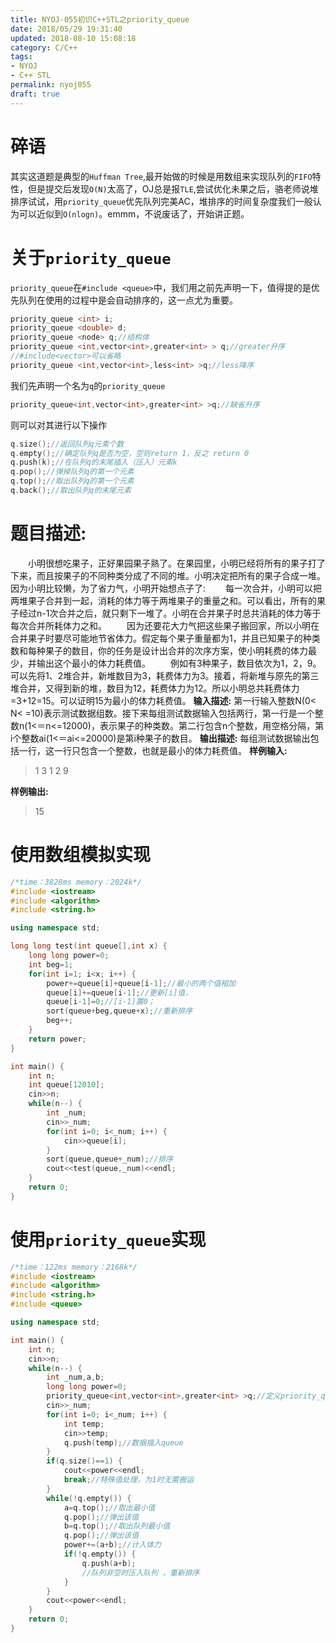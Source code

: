 ```yaml
---
title: NYOJ-055初识C++STL之priority_queue
date: 2018/05/29 19:31:40
updated: 2018-08-10 15:08:18
category: C/C++
tags:
- NYOJ
- C++ STL
permalink: nyoj055
draft: true
---
```

# 碎语
其实这道题是典型的`Huffman Tree`,最开始做的时候是用数组来实现队列的`FIFO`特性，但是提交后发现`O(N)`太高了，OJ总是报`TLE`,尝试优化未果之后，骆老师说堆排序试试，用`priority_queue`优先队列完美AC，堆排序的时间复杂度我们一般认为可以近似到`O(nlogn)`。emmm，不说废话了，开始讲正题。
<!-- more -->
# 关于`priority_queue`
`priority_queue`在`#include <queue>`中，我们用之前先声明一下，值得提的是优先队列在使用的过程中是会自动排序的，这一点尤为重要。
```cpp
priority_queue <int> i;
priority_queue <double> d;
priority_queue <node> q;//结构体
priority_queue <int,vector<int>,greater<int> > q;//greater升序
//#include<vector>可以省略
priority_queue <int,vector<int>,less<int> >q;//less降序
```
我们先声明一个名为`q`的`priority_queue`

```cpp
priority_queue<int,vector<int>,greater<int> >q;//缺省升序
```
则可以对其进行以下操作

```cpp
q.size();//返回队列q元素个数
q.empty();//确定队列q是否为空，空则return 1，反之 return 0
q.push(k);//在队列q的末尾插入（压入）元素k
q.pop();//弹掉队列q的第一个元素
q.top();//取出队列q的第一个元素
q.back();//取出队列q的末尾元素
```

# 题目描述:
　　小明很想吃果子，正好果园果子熟了。在果园里，小明已经将所有的果子打了下来，而且按果子的不同种类分成了不同的堆。小明决定把所有的果子合成一堆。 因为小明比较懒，为了省力气，小明开始想点子了:
　　每一次合并，小明可以把两堆果子合并到一起，消耗的体力等于两堆果子的重量之和。可以看出，所有的果子经过n-1次合并之后，就只剩下一堆了。小明在合并果子时总共消耗的体力等于每次合并所耗体力之和。
　　因为还要花大力气把这些果子搬回家，所以小明在合并果子时要尽可能地节省体力。假定每个果子重量都为1，并且已知果子的种类数和每种果子的数目，你的任务是设计出合并的次序方案，使小明耗费的体力最少，并输出这个最小的体力耗费值。
　　例如有3种果子，数目依次为1，2，9。可以先将1、2堆合并，新堆数目为3，耗费体力为3。接着，将新堆与原先的第三堆合并，又得到新的堆，数目为12，耗费体力为12。所以小明总共耗费体力=3+12=15。可以证明15为最小的体力耗费值。
**输入描述:**
第一行输入整数N(0< N< =10)表示测试数据组数。接下来每组测试数据输入包括两行，第一行是一个整数n(1<＝n<=12000)，表示果子的种类数。第二行包含n个整数，用空格分隔，第i个整数ai(1<＝ai<=20000)是第i种果子的数目。
**输出描述:**
每组测试数据输出包括一行，这一行只包含一个整数，也就是最小的体力耗费值。
**样例输入:**

> 1
3
1  2 9

**样例输出:**
> 15

# 使用数组模拟实现

```cpp
/*time：3828ms memory：2024k*/
#include <iostream>
#include <algorithm>
#include <string.h>

using namespace std;

long long test(int queue[],int x) {
    long long power=0;
    int beg=1;
    for(int i=1; i<x; i++) {
        power+=queue[i]+queue[i-1];//最小的两个值相加
        queue[i]+=queue[i-1];//更新[i]值，
        queue[i-1]=0;//[i-1]置0；
        sort(queue+beg,queue+x);//重新排序
        beg++;
    }
    return power;
}

int main() {
    int n;
    int queue[12010];
	cin>>n;
    while(n--) {
        int _num;
        cin>>_num;
        for(int i=0; i<_num; i++) {
            cin>>queue[i];
        }
        sort(queue,queue+_num);//排序
        cout<<test(queue,_num)<<endl;
    }
    return 0;
}
```

# 使用`priority_queue`实现

```cpp
/*time：122ms memory：2168k*/
#include <iostream>
#include <algorithm>
#include <string.h>
#include <queue>

using namespace std;

int main() {
	int n;
	cin>>n;
	while(n--) {
		int _num,a,b;
		long long power=0;
		priority_queue<int,vector<int>,greater<int> >q;//定义priority_queue
		cin>>_num;
		for(int i=0; i<_num; i++) {
			int temp;
			cin>>temp;
			q.push(temp);//数据插入queue
		}
		if(q.size()==1) {
			cout<<power<<endl;
			break;//特殊值处理，为1时无需搬运
		}
		while(!q.empty()) {
			a=q.top();//取出最小值
			q.pop();//弹出该值
			b=q.top();//取出队列最小值
			q.pop();//弹出该值
			power+=(a+b);//计入体力
			if(!q.empty()) {
				q.push(a+b);
				//队列非空时压入队列 ，重新排序
			}
		}
		cout<<power<<endl;
	}
	return 0;
}
```
